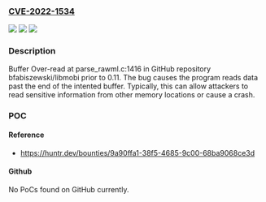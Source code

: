 ### [CVE-2022-1534](https://cve.mitre.org/cgi-bin/cvename.cgi?name=CVE-2022-1534)
![](https://img.shields.io/static/v1?label=Product&message=bfabiszewski%2Flibmobi&color=blue)
![](https://img.shields.io/static/v1?label=Version&message=n%2Fa&color=blue)
![](https://img.shields.io/static/v1?label=Vulnerability&message=CWE-126%20Buffer%20Over-read&color=brighgreen)

### Description

Buffer Over-read at parse_rawml.c:1416 in GitHub repository bfabiszewski/libmobi prior to 0.11. The bug causes the program reads data past the end of the intented buffer. Typically, this can allow attackers to read sensitive information from other memory locations or cause a crash.

### POC

#### Reference
- https://huntr.dev/bounties/9a90ffa1-38f5-4685-9c00-68ba9068ce3d

#### Github
No PoCs found on GitHub currently.

